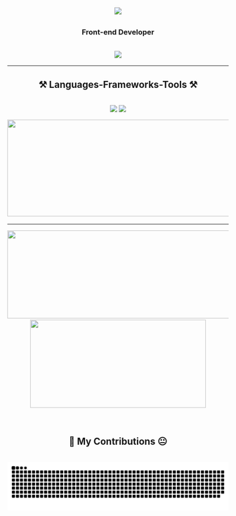 <h1 align="center">
    <img src="https://readme-typing-svg.herokuapp.com/?font=Righteous&size=35&center=true&vCenter=true&width=500&height=70&duration=4000&lines=Hello+Hello!+✌️;+I'm+Vaibhav!;" />
</h1>

<h3 align="center">Front-end Developer</h3>

<br/>

 
<div align="center"> 
  <a href="https://www.linkedin.com/in/vaibhav-khadse-875270254/" target="_blank">
    <img src="https://img.shields.io/badge/LinkedIn-0077B5?style=for-the-badge&logo=linkedin&logoColor=white" target="_blank" />
  </a>
</div>

 <hr/>
 
<h2 align="center">⚒️ Languages-Frameworks-Tools ⚒️</h2>
<br/>
<div align="center">
    <img src="https://skillicons.dev/icons?i=react,html,css,vscode,github,tailwind,git" />
    <img src="https://skillicons.dev/icons?i=javascript,java,mysql" /><br>
</div>
<p align="center">
  <img width="800" height="220" src="https://streak-stats.demolab.com?user=Vaibhav-2-8&theme=highcontrast&hide_border=true&border_radius=5&card_width=800">
</p>


---




<p align="center">
  <img width="600" height="200" src="https://github-readme-stats.vercel.app/api?username=Vaibhav-2-8&show_icons=true&theme=vision-friendly-dark">
  <img width="400" height="200" src="https://github-readme-stats.vercel.app/api/top-langs/?username=Vaibhav-2-8&size_weight=0.0005&count_weight=0.3&layout=compact&theme=vision-friendly-dark">
</p>
 

<div id="header" align="center">
  <img src="https://komarev.com/ghpvc/?username=Vaibhav-2-8&style=for-the-badge&color=orange" alt=""/>
</div>

<div align="center">
  <h2>🚀 My Contributions 😐</h2>
  <br>
  <img alt="snake eating my contributions" src="https://raw.githubusercontent.com/Vaibhav-2-8/Vaibhav-2-8/output/github-contribution-grid-snake.svg" />
  
  <br/><br/><br/>
</div>
